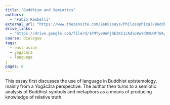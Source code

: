 ```yaml
---
title: "Buddhism and Semiotics"
authors:
  - "Fabio Rambelli"
external_url: "https://www.thezensite.com/ZenEssays/Philosophical/Buddhism_and_Semiotics.html"
drive_links:
  - "https://drive.google.com/file/d/1FMTye0ePjhE3KI1cAdxp9wYdOmUHtTWA/view?usp=sharing"
course: dialogue
tags:
  - east-asian
  - yogacara
  - language
j
pages: 6
---
```


This essay first discusses the use of language in Buddhist epistemology, mainly from a Yogācāra perspective. The author then turns to a semiotic analysis of Buddhist symbols and metaphors as a means of producing knowledge of relative truth.
